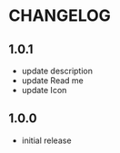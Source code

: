 # CHANGELOG

## 1.0.1

- update description
- update Read me
- update Icon

## 1.0.0

- initial release
